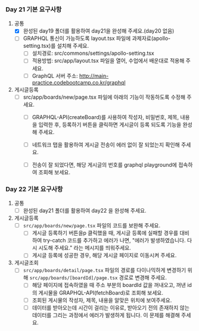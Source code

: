 ### Day 21 기본 요구사항

1. 공통
    - [x]  완성된 day19 폴더를 활용하여 day21을 완성해 주세요.(day20 없음)
    - [ ]  GRAPHQL 통신이 가능하도록 layout.tsx 파일에 과제자료(apollo-setting.tsx)를 설치해 주세요.
        - [ ]  설치경로: src/commons/settings/apollo-setting.tsx
        - [ ]  적용방법: src/app/layout.tsx 파일을 열어, 수업에서 배운대로 적용해 주세요.
        - [ ]  GraphQL 서버 주소: http://main-practice.codebootcamp.co.kr/graphql
2. 게시글등록
    - [ ]  src/app/boards/new/page.tsx 파일에 아래의 기능이 작동하도록 수정해 주세요.
        - [ ]  GRAPHQL-API(createBoard)를 사용하여 작성자, 비밀번호, 제목, 내용을 입력한 후, 등록하기 버튼을 클릭하면 게시글이 등록 되도록 기능을 완성해 주세요.
        - [ ]  네트워크 탭을 활용하여 게시글 전송이 에러 없이 잘 되었는지 확인해 주세요.
        - [ ]  전송이 잘 되었다면, 해당 게시글의 번호를 graphql playground에 접속하여 조회해 보세요.


### Day 22 기본 요구사항

1. 공통
    - [ ]  완성된 day21 폴더를 활용하여 day22 을 완성해 주세요.
2. 게시글등록
    - [ ]  `src/app/boards/new/page.tsx` 파일의 코드를 보완해 주세요.
        - [ ]  게시글 등록하기 버튼을p 클릭했을 때, 게시글 등록에 실패할 경우를 대비하여 try-catch 코드를 추가하고 에러가 나면, "에러가 발생하였습니다. 다시 시도해 주세요." 라는 메시지를 띄워주세요.
        - [ ]  게시글 등록에 성공한 경우, 해당 게시글 페이지로 이동시켜 주세요.
3. 게시글조회
    - [ ]  `src/app/boards/detail/page.tsx` 파일의 경로를 다이나믹하게 변경하기 위해 `src/app/boards/[boardId]/page.tsx` 경로로 변경해 주세요.
        - [ ]  해당 페이지에 접속하였을 때 주소 부분의 boardId 값을 꺼내오고, 꺼낸 id의 게시물을 GRAPHQL-API(fetchBoard)로 조회해 보세요.
        - [ ]  조회된 게시물의 작성자, 제목, 내용을 알맞은 위치에 보여주세요.
        - [ ]  데이터를 받아오는데 시간이 걸리는 이유로, 받아오기 전의 존재하지 않는 데이터를 그리는 과정에서 에러가 발생하게 됩니다. 이 문제를 해결해 주세요.
